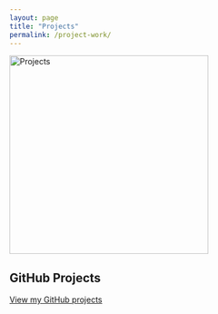 ```yaml
---
layout: page
title: "Projects"
permalink: /project-work/
---
```


<img src="https://images.unsplash.com/photo-1461749280684-dccba630e2f6?auto=format&fit=crop&w=800&q=80" alt="Projects" width="350"/>

## GitHub Projects

[View my GitHub projects](https://github.com/baharlawter)
